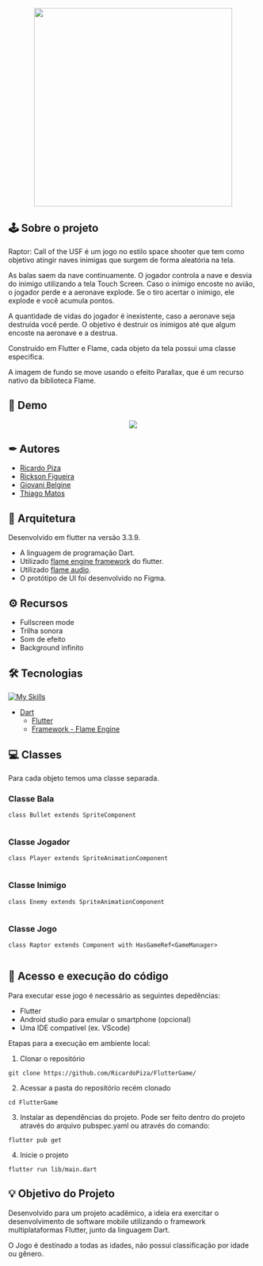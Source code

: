 
</br></br><p align = "center">
<img src="https://drive.google.com/uc?export=view&id=1QgJmD2O3J3OLhXgRkMqIvkjzDKJYcmfs" width="400">
</p>

<h2>🕹 Sobre o projeto</h2>
Raptor: Call of the USF é um jogo no estilo space shooter que tem como objetivo atingir naves inimigas que surgem de forma aleatória na tela.<br>

As balas saem da nave continuamente. O jogador controla a nave e desvia do inimigo utilizando a tela Touch Screen. Caso o inimigo encoste no avião, o jogador perde e a aeronave explode. Se o tiro acertar o inimigo, ele explode e você acumula pontos.

A quantidade de vidas do jogador é inexistente, caso a aeronave seja destruída você perde. O objetivo é destruir os inimigos até que algum encoste na aeronave e a destrua.<br>

Construído em Flutter e Flame, cada objeto da tela possui uma classe especifica.<br>

A imagem de fundo se move usando o efeito Parallax, que é um recurso nativo da biblioteca Flame.

## 🎨 Demo
<p align="center">
<img src="https://sadris.co/wp-content/uploads/2022/12/raptor-call.gif">
</p>

## ✒ Autores

- [Ricardo Piza](https://github.com/RicardoPiza)
- [Rickson Figueira](https://github.com/sadrisco)
- [Giovani Belgine](https://github.com/Gibelgini)
- [Thiago Matos](https://github.com/t997)

## 📐 Arquitetura

Desenvolvido em flutter na versão 3.3.9.<br>

- A linguagem de programação Dart.<br>
- Utilizado [flame engine framework](https://docs.flame-engine.org/1.5.0/) do flutter.<br>
- Utilizado [flame audio](https://docs.flame-engine.org/1.5.0/bridge_packages/flame_audio/audio.html?highlight=audio).<br>
- O protótipo de UI foi desenvolvido no Figma.

## ⚙️ Recursos

- Fullscreen mode
- Trilha sonora
- Som de efeito
- Background infinito

## 🛠 Tecnologias

  [![My Skills](https://skills.thijs.gg/icons?i=dart)](https://skills.thijs.gg)
- [Dart](https://dart.dev/)
    - [Flutter](https://flutter.dev/?gclid=Cj0KCQiAm5ycBhCXARIsAPldzoXhfw4qjHBQMD9DBtdRUYAh8qIX3F8dIQ7Z0z7Jee8iTdiKkAMnAksaAi_cEALw_wcB&gclsrc=aw.ds) 
    - [Framework - Flame Engine](https://flame-engine.org/)  


## 💻 Classes
Para cada objeto temos uma classe separada.

### Classe Bala

```
class Bullet extends SpriteComponent
    
```
### Classe Jogador
```
class Player extends SpriteAnimationComponent
    
```

### Classe Inimigo

```
class Enemy extends SpriteAnimationComponent
  
```


### Classe Jogo

```
class Raptor extends Component with HasGameRef<GameManager> 
  
```

## 🚀 Acesso e execução do código

Para executar esse jogo é necessário as seguintes depedências:

- Flutter 
- Android studio para emular o smartphone (opcional)
- Uma IDE compatível (ex. VScode)

Etapas para a execução em ambiente local:

1. Clonar o repositório
```
git clone https://github.com/RicardoPiza/FlutterGame/

```
2. Acessar a pasta do repositório recém clonado

```
cd FlutterGame
```

3. Instalar as dependências do projeto. Pode ser feito dentro do projeto através do arquivo pubspec.yaml ou através do comando:

```
flutter pub get
```

4. Inicie o projeto
```
flutter run lib/main.dart
```

## 💡 Objetivo do Projeto

Desenvolvido para um projeto acadêmico, a ideia era exercitar o desenvolvimento de software mobile utilizando o framework multiplataformas Flutter, junto da linguagem Dart.

O Jogo é destinado a todas as idades, não possui classificação por idade ou gênero.
